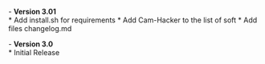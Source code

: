 \- **Version 3.01**  
\* Add install.sh for requirements
\* Add Cam-Hacker to the list of soft
\* Add files changelog.md



\- **Version 3.0**  
\* Initial Release
